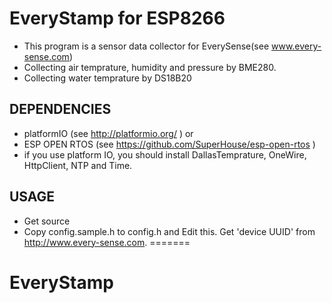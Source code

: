 # EveryStamp for ESP8266

- This program is a sensor data collector for EverySense(see www.every-sense.com)
- Collecting air temprature, humidity and pressure by BME280.
- Collecting water temprature by DS18B20

## DEPENDENCIES

- platformIO (see http://platformio.org/ ) or
- ESP OPEN RTOS (see https://github.com/SuperHouse/esp-open-rtos )
- if you use platform IO, you should install DallasTemprature, OneWire, HttpClient, NTP and Time.

## USAGE

- Get source
- Copy config.sample.h to config.h and Edit this. Get 'device UUID' from http://www.every-sense.com.
=======
# EveryStamp
